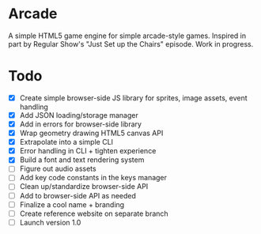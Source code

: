 # Arcade
A simple HTML5 game engine for simple arcade-style games. Inspired in part by Regular Show's "Just Set up the Chairs" episode. Work in progress.

# Todo
- [x] Create simple browser-side JS library for sprites, image assets, event handling
- [x] Add JSON loading/storage manager
- [x] Add in errors for browser-side library
- [x] Wrap geometry drawing HTML5 canvas API
- [x] Extrapolate into a simple CLI
- [x] Error handling in CLI + tighten experience
- [x] Build a font and text rendering system
- [ ] Figure out audio assets
- [ ] Add key code constants in the keys manager
- [ ] Clean up/standardize browser-side API
- [ ] Add to browser-side API as needed
- [ ] Finalize a cool name + branding
- [ ] Create reference website on separate branch
- [ ] Launch version 1.0
